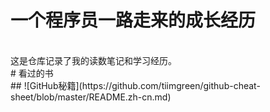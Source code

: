 一个程序员一路走来的成长经历
===
<br>
这是仓库记录了我的读数笔记和学习经历。
<br>
# 看过的书
<br>
## ![GitHub秘籍](https://github.com/tiimgreen/github-cheat-sheet/blob/master/README.zh-cn.md)
